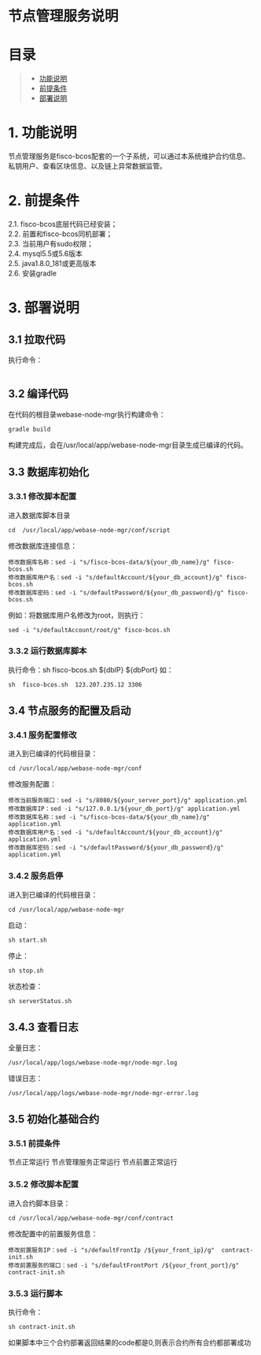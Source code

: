 # 节点管理服务说明

# 目录
> * [功能说明](#chapter-1)
> * [前提条件](#chapter-2)
> * [部署说明](#chapter-3)

# 1. <a id="chapter-1"></a>功能说明
节点管理服务是fisco-bcos配套的一个子系统，可以通过本系统维护合约信息、私钥用户、查看区块信息、以及链上异常数据监管。

# 2. <a id="chapter-2"></a>前提条件
2.1. fisco-bcos底层代码已经安装；  
2.2. 前置和fisco-bcos同机部署；  
2.3. 当前用户有sudo权限；  
2.4. mysql5.5或5.6版本  
2.5. java1.8.0_181或更高版本  
2.6. 安装gradle


# 3. <a id="chapter-3"></a>部署说明
## 3.1 拉取代码
执行命令：
```
```
## 3.2 编译代码
在代码的根目录webase-node-mgr执行构建命令：
```
gradle build
```
构建完成后，会在/usr/local/app/webase-node-mgr目录生成已编译的代码。
## 3.3 数据库初始化

### 3.3.1 修改脚本配置
进入数据库脚本目录
```
cd  /usr/local/app/webase-node-mgr/conf/script
```
修改数据库连接信息：
```
修改数据库名称：sed -i "s/fisco-bcos-data/${your_db_name}/g" fisco-bcos.sh
修改数据库用户名：sed -i "s/defaultAccount/${your_db_account}/g" fisco-bcos.sh
修改数据库密码：sed -i "s/defaultPassword/${your_db_password}/g" fisco-bcos.sh
```
例如：将数据库用户名修改为root，则执行：
```
sed -i "s/defaultAccount/root/g" fisco-bcos.sh
```

### 3.3.2 运行数据库脚本
执行命令：sh  fisco-bcos.sh  ${dbIP}  ${dbPort}
如：
```
sh  fisco-bcos.sh  123.207.235.12 3306
```

## 3.4 节点服务的配置及启动
### 3.4.1 服务配置修改
进入到已编译的代码根目录：
```
cd /usr/local/app/webase-node-mgr/conf
```
修改服务配置：
```
修改当前服务端口：sed -i "s/8080/${your_server_port}/g" application.yml
修改数据库IP：sed -i "s/127.0.0.1/${your_db_port}/g" application.yml
修改数据库名称：sed -i "s/fisco-bcos-data/${your_db_name}/g" application.yml
修改数据库用户名：sed -i "s/defaultAccount/${your_db_account}/g" application.yml
修改数据库密码：sed -i "s/defaultPassword/${your_db_password}/g" application.yml
```

### 3.4.2 服务启停
进入到已编译的代码根目录：
```
cd /usr/local/app/webase-node-mgr
```
启动：
```
sh start.sh
```
停止：
```
sh stop.sh
```
状态检查：
```
sh serverStatus.sh
```
## 3.4.3 查看日志
全量日志：
```
/usr/local/app/logs/webase-node-mgr/node-mgr.log
```
错误日志：
```
/usr/local/app/logs/webase-node-mgr/node-mgr-error.log
```

## 3.5 初始化基础合约
### 3.5.1 前提条件
节点正常运行
节点管理服务正常运行
节点前置正常运行

### 3.5.2 修改脚本配置
进入合约脚本目录：
```
cd /usr/local/app/webase-node-mgr/conf/contract
```
修改配置中的前置服务信息：
```
修改前置服务IP：sed -i "s/defaultFrontIp /${your_front_ip}/g"  contract-init.sh
修改前置服务的端口：sed -i "s/defaultFrontPort /${your_front_port}/g"  contract-init.sh
```
### 3.5.3 运行脚本
执行命令：
```
sh contract-init.sh
```
如果脚本中三个合约部署返回结果的code都是0,则表示合约所有合约都部署成功